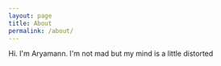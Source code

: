 ```yaml
---
layout: page
title: About
permalink: /about/
---
```


Hi. I'm Aryamann. I'm not mad but my mind is a little distorted